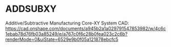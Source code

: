# ADDSUBXY
Additive/Subtractive Manufacturing Core-XY System
CAD: https://cad.onshape.com/documents/a945b2a1a029791547853982/w/4c6c1ebab78d76fb03a85249/e/a767c0f6c28b0fea023c2c6b?renderMode=0&uiState=6529e9b0f05a121878ebcfc5
